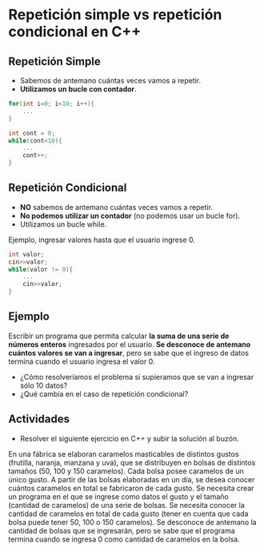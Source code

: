 # Repetición simple vs repetición condicional en C++

## Repetición Simple

* Sabemos de antemano cuántas veces vamos a repetir.
* **Utilizamos un bucle con contador**.

```c++
for(int i=0; i<10; i++){
	...
}
```

```c++
int cont = 0;
while(cont<10){
	...
	cont++;
}
```

## Repetición Condicional

* **NO** sabemos de antemano cuántas veces vamos a repetir.
* **No podemos utilizar un contador** (no podemos usar un bucle for).
* Utilizamos un bucle while.


Ejemplo, ingresar valores hasta que el usuario ingrese 0.
```c++
int valor;
cin>>valor;
while(valor != 0){
	...
	cin>>valor;
}
```

## Ejemplo

Escribir un programa que permita calcular **la suma de una serie de números enteros** ingresados por el usuario. **Se desconoce de antemano cuántos valores se van a ingresar**, pero se sabe que el ingreso de datos termina cuando el usuario ingresa el valor 0.

* ¿Cómo resolveríamos el problema si supieramos que se van a ingresar sólo 10 datos?
* ¿Qué cambia en el caso de repetición condicional?


## Actividades

* Resolver el siguiente ejercicio en C++ y subir la solución al buzón.


En una fábrica se elaboran caramelos masticables de distintos gustos (frutilla, naranja, manzana y uva), que se distribuyen en bolsas de distintos tamaños (50, 100 y 150 caramelos). Cada bolsa posee caramelos de un único gusto. A partir de las bolsas elaboradas en un día, se desea conocer cuántos caramelos en total se fabricaron de cada gusto. Se necesita crear un programa en el que se ingrese como datos el gusto y el tamaño (cantidad de caramelos) de una serie de bolsas. Se necesita conocer la cantidad de caramelos en total de cada gusto (tener en cuenta que cada bolsa puede tener 50, 100 o 150 caramelos). Se desconoce de antemano la cantidad de bolsas que se ingresarán, pero se sabe que el programa termina cuando se ingresa 0 como cantidad de caramelos en la bolsa.


